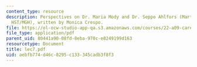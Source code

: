 ```yaml
---
content_type: resource
description: Perspectives on Dr. Maria Mody and Dr. Seppo Ahlfors (Martinos Center,
  HST/MGH), written by Monica Crespo.
file: https://ol-ocw-studio-app-qa.s3.amazonaws.com/courses/22-a09-career-options-for-biomedical-research-fall-2006/aebfb774d46c8295c133345cadb3f8f3_lec7.pdf
file_type: application/pdf
parent_uid: 80441a90-08fd-8eba-970c-e8249199d163
resourcetype: Document
title: lec7.pdf
uid: aebfb774-d46c-8295-c133-345cadb3f8f3
---
```

